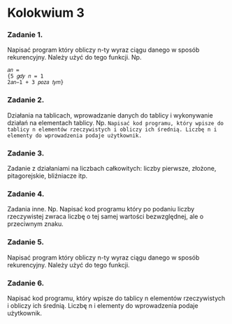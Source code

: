 # Kolokwium 3

### **Zadanie 1.**
Napisać program który obliczy n-ty wyraz ciągu danego w sposób rekurencyjny. Należy użyć
do tego funkcji. Np.
```
𝑎𝑛 = 
{5 𝑔𝑑𝑦 𝑛 = 1
2𝑎𝑛−1 + 3 𝑝𝑜𝑧𝑎 𝑡𝑦𝑚}
```
### **Zadanie 2.** 
Działania na tablicach, wprowadzanie danych do tablicy i wykonywanie działań na
elementach tablicy. Np.
`Napisać kod programu, który wpisze do tablicy n elementów rzeczywistych i obliczy ich
średnią. Liczbę n i elementy do wprowadzenia podaje użytkownik.`

### **Zadanie 3.** 
Zadanie z działaniami na liczbach całkowitych: liczby pierwsze, złożone, pitagorejskie,
bliźniacze itp.

### **Zadanie 4.**
Zadania inne. Np. Napisać kod programu który po podaniu liczby rzeczywistej zwraca liczbę o
tej samej wartości bezwzględnej, ale o przeciwnym znaku.

### **Zadanie 5.**
Napisać program który obliczy n-ty wyraz ciągu danego w sposób rekurencyjny. Należy użyć do tego funkcji.

### **Zadanie 6.**	
Napisać kod programu, który wpisze do tablicy n elementów rzeczywistych i obliczy ich średnią. Liczbę n i elementy do wprowadzenia podaje użytkownik.
